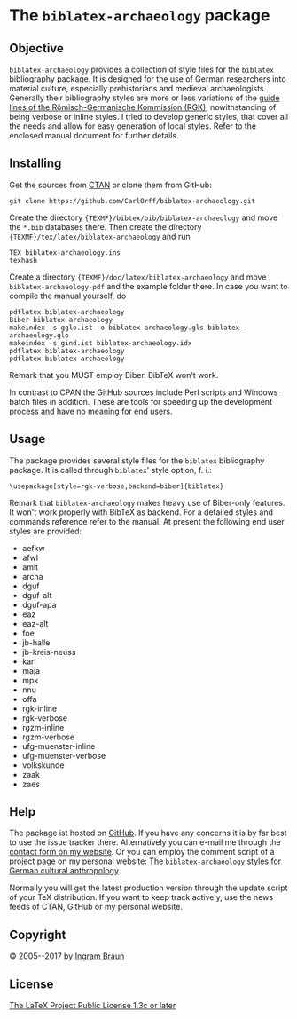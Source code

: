 # The `biblatex-archaeology` package

## Objective

`biblatex-archaeology` provides a collection of style files for the `biblatex` bibliography package. It is designed for the use of German researchers into material culture, especially prehistorians and medieval archaeologists. Generally their bibliography styles are more or less variations of the [guide lines of the Römisch-Germanische Kommission (RGK)](http://www.av-rheinland.de/Richtlinien.pdf), nowithstanding of being verbose or inline styles. I tried to develop generic styles, that cover all the needs and allow for easy generation of local styles. Refer to the enclosed manual document for further details.

## Installing

Get the sources from [CTAN](http://www.ctan.org/pkg/biblatex-archaeology) or clone them from GitHub:

    git clone https://github.com/CarlOrff/biblatex-archaeology.git

Create the directory `{TEXMF}/bibtex/bib/biblatex-archaeology` and move the `*.bib` databases there. Then create the directory `{TEXMF}/tex/latex/biblatex-archaeology` and run

    TEX biblatex-archaeology.ins
    texhash
	
Create a directory `{TEXMF}/doc/latex/biblatex-archaeology` and move `biblatex-archaeology-pdf` and the example folder there. In case you want to compile the manual yourself, do 

    pdflatex biblatex-archaeology
    Biber biblatex-archaeology
    makeindex -s gglo.ist -o biblatex-archaeology.gls biblatex-archaeology.glo
    makeindex -s gind.ist biblatex-archaeology.idx
    pdflatex biblatex-archaeology
	pdflatex biblatex-archaeology

Remark that you MUST employ Biber. BibTeX won't work.

In contrast to CPAN the GitHub sources include Perl scripts and Windows batch files in addition. These are tools for speeding up the development process and have no meaning for end users.

## Usage

The package provides several style files for the `biblatex` bibliography package. It is called through `biblatex`' style option, f. i.:

    \usepackage[style=rgk-verbose,backend=biber]{biblatex}

Remark that `biblatex-archaeology` makes heavy use of Biber-only features. It won't work properly with BibTeX as backend. For a detailed styles and commands reference refer to the manual. At present the following end user styles are provided:

- aefkw
- afwl
- amit
- archa
- dguf
- dguf-alt
- dguf-apa
- eaz
- eaz-alt
- foe
- jb-halle
- jb-kreis-neuss
- karl
- maja
- mpk
- nnu
- offa
- rgk-inline
- rgk-verbose
- rgzm-inline
- rgzm-verbose
- ufg-muenster-inline
- ufg-muenster-verbose
- volkskunde
- zaak
- zaes

## Help

The package ist hosted on [GitHub](https://github.com/CarlOrff/biblatex-archaeology). If you have any concerns it is by far best to use the issue tracker there.
Alternatively you can e-mail me through the [contact form on my website](https://ingram-braun.net/public/about/legal-notice/). Or you can employ the comment script of a project page on my personal website: [The `biblatex-archaeology` styles for German cultural anthropology](https://ingram-braun.net/public/programming/tex/latex-typography-prehistory-egyptology-anthropology-rgk-rgzm-dguf).

Normally you will get the latest production version through the update script of your TeX distribution. If you want to keep track actively, use
the news feeds of CTAN, GitHub or my personal website.

## Copyright

© 2005--2017 by [Ingram Braun](https://ingram-braun.net/)

## License

[The LaTeX Project Public License 1.3c or later](http://www.latex-project.org/lppl.txt)